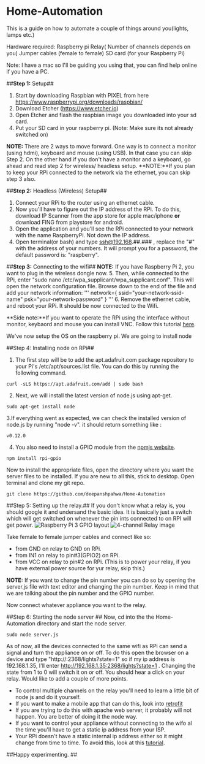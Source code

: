 # Home-Automation
This is a guide on how to automate a couple of things around you(lights, lamps etc.) 

Hardware required: Raspberry pi Relay( Number of channels depends on you) Jumper cables (female to female) SD card (for your Raspberry Pi)

Note: I have a mac so I'll be guiding you using that, you can find help online if you have a PC.

##**Step 1:** Setup##
1. Start by downloading Raspbian with PIXEL from here https://www.raspberrypi.org/downloads/raspbian/
2. Download Etcher (https://www.etcher.io) 
3. Open Etcher and flash the raspbian image you downloaded into your sd card.
4. Put your SD card in your raspberry pi. (Note: Make sure its not already switched on)

**NOTE:** There are 2 ways to move forward. One way is to connect a monitor (using hdmi), keyboard and mouse (using USB). In that case you can skip Step 2. On the other hand if you don't have a monitor and a keyboard, go ahead and read step 2 for wireless/ headless setup.
**NOTE:**If you plan to keep your RPi connected to the network via the ethernet, you can skip step 3 also.


##**Step 2:** Headless (Wireless) Setup##
1. Connect your RPi to the router using an ethernet cable. 
2. Now you'll have to figure out the IP address of the RPi. To do this, download IP Scanner from the app store for apple mac/iphone **or** download FING from playstore for android. 
3. Open the application and you'll see the RPi connected to your network with the name RaspberryPi. Not down the IP address.
4. Open terminal(or bash) and type ssh@192.168.##.### , replace the "#" with the address of your numbers. It will prompt you for a password, the default password is: "raspberry".

##**Step 3:** Connecting to the wifi##
**NOTE:** If you have Raspberry Pi 2, you want to plug in the wireless dongle now.
5. Then, while connected to the RPi, enter "sudo nano /etc/wpa_supplicant/wpa_supplicant.conf". This will open the network configuration file. Browse down to the end of the file and add your network information:
'''
network={
    ssid="your-network-ssid-name"
    psk="your-network-password"
}
'''
6. Remove the ethernet cable, and reboot your RPi. It should be now connected to the Wifi.

**Side note:**If you want to operate the RPi using the interface without monitor, keybaord and mouse you can install VNC. Follow this tutorial [here](https://www.youtube.com/watch?v=c5QCoh8S0N4&t=121s).

We've now setup the OS on the raspberry pi. 
We are going to install node

##Step 4: Installing node on RPi##
1. The first step will be to add the apt.adafruit.com package repository to your Pi's /etc/apt/sources.list file. You can do this by running the following command.
```
curl -sLS https://apt.adafruit.com/add | sudo bash
```
2. Next, we will install the latest version of node.js using apt-get.
```
sudo apt-get install node
```
3.If everything went as expected, we can check the installed version of node.js by running "node -v". it should return something like : 
```
v0.12.0
```
4. You also need to install a GPIO module from the [npmjs website](https://www.npmjs.com/package/rpi-gpio).
```
npm install rpi-gpio
```

Now to install the appropriate files, open the directory where you want the server files to be installed. If you are new to all this, stick to desktop. Open terminal and clone my git repo.
```
git clone https://github.com/deepanshpahwa/Home-Automation
```

##Step 5: Setting up the relay.##
If you don't know what a relay is, you should google it and undersand the basic idea. It is basically just a switch which will get switched on whenever the pin ints connected to on RPI will get power. 
![Raspberry Pi 3 GPIO layout](https://www.element14.com/community/servlet/JiveServlet/previewBody/73950-102-10-339300/pi3_gpio.png)
![4-channel Relay image](http://img.banggood.com/images/upload/2012/sku090677g.JPG)

Take female to female jumper cables and connect like so:
- from GND on relay to GND on RPi.
- from IN1 on relay to pin#3(GPIO2) on RPi.
- from VCC on relay to pin#2 on RPi. (This is to power your relay, if you have external power source for yur relay, skip this.)

**NOTE:** If you want to change the pin number you can do so by opening the server.js file with text editor and changing the pin number. Keep in mind that we are talking about the pin number and the GPIO number.

Now connect whatever appliance you want to the relay.

##Step 6: Starting the node server ##
Now, cd into the the Home-Automation directory and start the node server.
```
sudo node server.js
```
As of now, all the devices connected to the same wifi as RPi can send a signal and turn the appliance on or off.
To do this open the browser on a device and type "http://<pi ip address>:2368/lights?state=1" so if my ip address is 192.168.1.35, I'll enter http://192.168.1.35:2368/lights?state=1 . Changing the state from 1 to 0 will switch it on or off. You should hear a click on your relay.
Would like to add a couple of more points.
- To control multiple channels on the relay you'll need to learn a little bit of node js and do it yourself. 
- If you want to make a mobile app that can do this, look into [retrofit](https://square.github.io/retrofit/)
- If you are trying to do this with apache web server, it probably will not happen. You are better of doing it the node way.
- If you want to control your appliance without connecting to the wifo al the time you'll have to get a static ip address from your ISP.
- Your RPi doesn't have a static internal ip address either so it might change from time to time. To avoid this, look at this [tutorial](https://nebulousthinking.wordpress.com/2016/02/25/setting-a-static-ip-for-raspbian-jessie-in-2016/).

##Happy experimenting. ##


 

